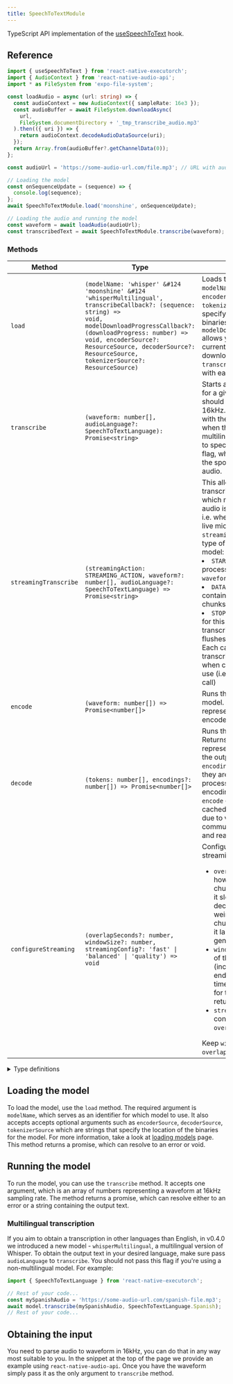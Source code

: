 ```yaml
---
title: SpeechToTextModule
---
```


TypeScript API implementation of the [useSpeechToText](../../02-hooks/01-natural-language-processing/useSpeechToText.md) hook.

## Reference

```typescript
import { useSpeechToText } from 'react-native-executorch';
import { AudioContext } from 'react-native-audio-api';
import * as FileSystem from 'expo-file-system';

const loadAudio = async (url: string) => {
  const audioContext = new AudioContext({ sampleRate: 16e3 });
  const audioBuffer = await FileSystem.downloadAsync(
    url,
    FileSystem.documentDirectory + '_tmp_transcribe_audio.mp3'
  ).then(({ uri }) => {
    return audioContext.decodeAudioDataSource(uri);
  });
  return Array.from(audioBuffer?.getChannelData(0));
};

const audioUrl = 'https://some-audio-url.com/file.mp3'; // URL with audio to transcribe

// Loading the model
const onSequenceUpdate = (sequence) => {
  console.log(sequence);
};
await SpeechToTextModule.load('moonshine', onSequenceUpdate);

// Loading the audio and running the model
const waveform = await loadAudio(audioUrl);
const transcribedText = await SpeechToTextModule.transcribe(waveform);
```

### Methods

| Method                | Type                                                                                                                                                                                                                                                                                                     | Description                                                                                                                                                                                                                                                                                                                                                                                                                                                                                                                                                                                                                                                                  |
| --------------------- | -------------------------------------------------------------------------------------------------------------------------------------------------------------------------------------------------------------------------------------------------------------------------------------------------------- | ---------------------------------------------------------------------------------------------------------------------------------------------------------------------------------------------------------------------------------------------------------------------------------------------------------------------------------------------------------------------------------------------------------------------------------------------------------------------------------------------------------------------------------------------------------------------------------------------------------------------------------------------------------------------------- |
| `load`                | <code>(modelName: 'whisper' &#124 'moonshine' &#124 'whisperMultilingual', transcribeCallback?: (sequence: string) => void, modelDownloadProgressCallback?: (downloadProgress: number) => void, encoderSource?: ResourceSource, decoderSource?: ResourceSource, tokenizerSource?: ResourceSource)</code> | Loads the model specified with `modelName`, where `encoderSource`, `decoderSource`, `tokenizerSource` are strings specifying the location of the binaries for the models. `modelDownloadProgressCallback` allows you to monitor the current progress of the model download, while `transcribeCallback` is invoked with each generated token                                                                                                                                                                                                                                                                                                                                  |
| `transcribe`          | `(waveform: number[], audioLanguage?: SpeechToTextLanguage): Promise<string>`                                                                                                                                                                                                                            | Starts a transcription process for a given input array, which should be a waveform at 16kHz. Resolves a promise with the output transcription when the model is finished. For multilingual models, you have to specify the audioLanguage flag, which is the language of the spoken language in the audio.                                                                                                                                                                                                                                                                                                                                                                    |
| `streamingTranscribe` | `(streamingAction: STREAMING_ACTION, waveform?: number[], audioLanguage?: SpeechToTextLanguage) => Promise<string>`                                                                                                                                                                                      | This allows for running transcription process on-line, which means where the whole audio is not known beforehand i.e. when transcribing from a live microphone feed. `streamingAction` defines the type of package sent to the model: <li>`START` - initializes the process, allows for optional `waveform` data</li><li>`DATA` - this package should contain consecutive audio data chunks sampled in 16k Hz</li><li>`STOP` - the last data chunk for this transcription, ends the transcription process and flushes internal buffers</li> Each call returns most recent transcription. Returns error when called when module is in use (i.e. processing `transcribe` call) |
| `encode`              | `(waveform: number[]) => Promise<number[]>`                                                                                                                                                                                                                                                              | Runs the encoding part of the model. Returns a float array representing the output of the encoder.                                                                                                                                                                                                                                                                                                                                                                                                                                                                                                                                                                           |
| `decode`              | `(tokens: number[], encodings?: number[]) => Promise<number[]>`                                                                                                                                                                                                                                          | Runs the decoder of the model. Returns a single token representing a next token in the output sequence. If `encodings` are provided then they are used for decoding process, if not then the cached encodings from most recent `encode` call are used. The cached option is much faster due to very large overhead for communication between native and react layers.                                                                                                                                                                                                                                                                                                        |
| `configureStreaming`  | <code>(overlapSeconds?: number, windowSize?: number, streamingConfig?: 'fast' &#124; 'balanced' &#124; 'quality') => void</code>                                                                                                                                                                         | Configures options for the streaming algorithm: <ul><li>`overlapSeconds` determines how much adjacent audio chunks overlap (increasing it slows down transcription, decreases probability of weird wording at the chunks intersection, setting it larger than 3 seconds generally is discouraged), </li><li>`windowSize` describes size of the audio chunks (increasing it speeds up the end to end transcription time, but increases latency for the first token to be returned),</li><li> `streamingConfig` predefined configs for `windowSize` and `overlapSeconds` values.</li></ul> Keep `windowSize + 2 * overlapSeconds <= 30`.                                       |

<details>
<summary>Type definitions</summary>

```typescript
type ResourceSource = string | number | object;

enum STREAMING_ACTION {
  START,
  DATA,
  STOP,
}

enum SpeechToTextLanguage {
  Afrikaans = 'af',
  Albanian = 'sq',
  Arabic = 'ar',
  Armenian = 'hy',
  Azerbaijani = 'az',
  Basque = 'eu',
  Belarusian = 'be',
  Bengali = 'bn',
  Bosnian = 'bs',
  Bulgarian = 'bg',
  Burmese = 'my',
  Catalan = 'ca',
  Chinese = 'zh',
  Croatian = 'hr',
  Czech = 'cs',
  Danish = 'da',
  Dutch = 'nl',
  Estonian = 'et',
  English = 'en',
  Finnish = 'fi',
  French = 'fr',
  Galician = 'gl',
  Georgian = 'ka',
  German = 'de',
  Greek = 'el',
  Gujarati = 'gu',
  HaitianCreole = 'ht',
  Hebrew = 'he',
  Hindi = 'hi',
  Hungarian = 'hu',
  Icelandic = 'is',
  Indonesian = 'id',
  Italian = 'it',
  Japanese = 'ja',
  Kannada = 'kn',
  Kazakh = 'kk',
  Khmer = 'km',
  Korean = 'ko',
  Lao = 'lo',
  Latvian = 'lv',
  Lithuanian = 'lt',
  Macedonian = 'mk',
  Malagasy = 'mg',
  Malay = 'ms',
  Malayalam = 'ml',
  Maltese = 'mt',
  Marathi = 'mr',
  Nepali = 'ne',
  Norwegian = 'no',
  Persian = 'fa',
  Polish = 'pl',
  Portuguese = 'pt',
  Punjabi = 'pa',
  Romanian = 'ro',
  Russian = 'ru',
  Serbian = 'sr',
  Sinhala = 'si',
  Slovak = 'sk',
  Slovenian = 'sl',
  Spanish = 'es',
  Sundanese = 'su',
  Swahili = 'sw',
  Swedish = 'sv',
  Tagalog = 'tl',
  Tajik = 'tg',
  Tamil = 'ta',
  Telugu = 'te',
  Thai = 'th',
  Turkish = 'tr',
  Ukrainian = 'uk',
  Urdu = 'ur',
  Uzbek = 'uz',
  Vietnamese = 'vi',
  Welsh = 'cy',
  Yiddish = 'yi',
}
```

</details>

## Loading the model

To load the model, use the `load` method. The required argument is `modelName`, which serves as an identifier for which model to use. It also accepts accepts optional arguments such as `encoderSource`, `decoderSource`, `tokenizerSource` which are strings that specify the location of the binaries for the model. For more information, take a look at [loading models](../../01-fundamentals/02-loading-models.md) page. This method returns a promise, which can resolve to an error or void.

## Running the model

To run the model, you can use the `transcribe` method. It accepts one argument, which is an array of numbers representing a waveform at 16kHz sampling rate. The method returns a promise, which can resolve either to an error or a string containing the output text.

### Multilingual transcription

If you aim to obtain a transcription in other languages than English, in v0.4.0 we introduced a new model - `whisperMultilingual`, a multilingual version of Whisper. To obtain the output text in your desired language, make sure pass `audioLanguage` to `transcribe`. You should not pass this flag if you're using a non-multilingual model. For example:

```typescript
import { SpeechToTextLanguage } from 'react-native-executorch';

// Rest of your code...
const mySpanishAudio = 'https://some-audio-url.com/spanish-file.mp3';
await model.transcribe(mySpanishAudio, SpeechToTextLanguage.Spanish);
// Rest of your code...
```

## Obtaining the input

You need to parse audio to waveform in 16kHz, you can do that in any way most suitable to you. In the snippet at the top of the page we provide an example using `react-native-audio-api`. Once you have the waveform simply pass it as the only argument to `transcribe` method.
